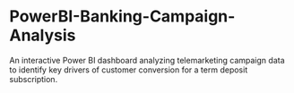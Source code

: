 # PowerBI-Banking-Campaign-Analysis
An interactive Power BI dashboard analyzing telemarketing campaign data to identify key drivers of customer conversion for a term deposit subscription.
